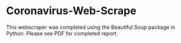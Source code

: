 # Coronavirus-Web-Scrape
This webscraper was completed using the Beautiful Soup package in Python. Please see PDF for completed report. 
